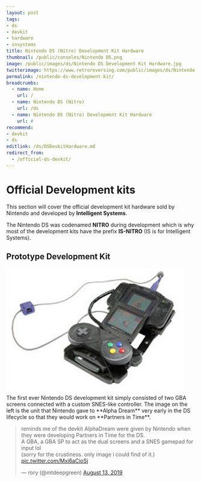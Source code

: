 ```yaml
---
layout: post
tags: 
- ds
- devkit
- hardware
- snsystems
title: Nintendo DS (Nitro) Development Kit Hardware
thumbnail: /public/consoles/Nintendo DS.png
image: /public/images/ds/Nintendo DS Development Kit Hardware.jpg
twitterimage: https://www.retroreversing.com/public/images/ds/Nintendo DS Development Kit Hardware.jpg
permalink: /nintendo-ds-development-kit/
breadcrumbs:
  - name: Home
    url: /
  - name: Nintendo DS (Nitro)
    url: /ds
  - name: Nintendo DS (Nitro) Development Kit Hardware
    url: #
recommend: 
- devkit
- ds
editlink: /ds/DSDevkitHardware.md
redirect_from:
  - /official-ds-devkit/
---
```


# Official Development kits
This section will cover the official development kit hardware sold by Nintendo and developed by **Intelligent Systems**.

The Nintendo DS was codenamed **NITRO** during development which is why most of the development kits have the prefix **IS-NITRO** (IS is for Intelligent Systems).

## Prototype Development Kit
<section class="postSection">
    <img src="/public/images/ds/Early Prototype Nintendo DS Development Kit.jpg" class="wow slideInLeft postImage" />

 <div markdown="1">
The first ever Nintendo DS development kit simply consisted of two GBA screens connected with a custom SNES-like controller. The image on the left is the unit that Nintendo gave to **Alpha Dream** very early in the DS lifecycle so that they would work on **Partners in Time**.
 </div>
</section> 
<blockquote class="twitter-tweet" data-conversation="none"><p lang="en" dir="ltr">reminds me of the devkit AlphaDream were given by Nintendo when they were developing Partners in Time for the DS.<br>A GBA, a GBA SP to act as the dual screens and a SNES gamepad for input lol<br> (sorry for the crustiness. only image i could find of it.) <a href="https://t.co/Mxi6aCioSj">pic.twitter.com/Mxi6aCioSj</a></p>&mdash; rory (@mtdeepgreen) <a href="https://twitter.com/mtdeepgreen/status/1161408820872134667?ref_src=twsrc%5Etfw">August 13, 2019</a></blockquote>

